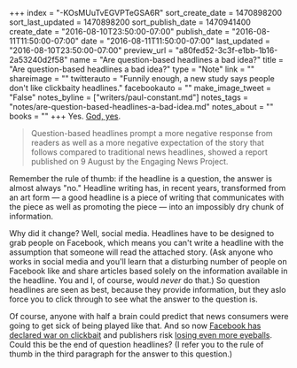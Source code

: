 +++
index = "-KOsMUuTvEGVPTeGSA6R"
sort_create_date = 1470898200
sort_last_updated = 1470898200
sort_publish_date = 1470941400
create_date = "2016-08-10T23:50:00-07:00"
publish_date = "2016-08-11T11:50:00-07:00"
date = "2016-08-11T11:50:00-07:00"
last_updated = "2016-08-10T23:50:00-07:00"
preview_url = "a80fed52-3c3f-e1bb-1b16-2a53240d2f58"
name = "Are question-based headlines a bad idea?"
title = "Are question-based headlines a bad idea?"
type = "Note"
link = ""
shareimage = ""
twitterauto = "Funnily enough, a new study says people don't like clickbaity headlines."
facebookauto = ""
make_image_tweet = "False"
notes_byline = ["writers/paul-constant.md"]
notes_tags = "notes/are-question-based-headlines-a-bad-idea.md"
notes_about = ""
books = ""
+++
Yes. [God, yes](https://www.journalism.co.uk/news/readers-perceive-question-based-headlines-more-negatively-study-shows/s2/a663096/).

<blockquote>Question-based headlines prompt a more negative response from readers as well as a more negative expectation of the story that follows compared to traditional news headlines, showed a report published on 9 August by the Engaging News Project.</blockquote>

Remember the rule of thumb: if the headline is a question, the answer is almost always "no." Headline writing has, in recent years, transformed from an art form — a good headline is a piece of writing that communicates with the piece as well as promoting the piece — into an impossibly dry chunk of information. 

Why did it change? Well, social media. Headlines have to be designed to grab people on Facebook, which means you can't write a headline with the assumption that someone will read the attached story. (Ask anyone who works in social media and you'll learn that a disturbing number of people on Facebook like and share articles based solely on the information available in the headline. You and I, of course, would *never* do that.) So question headlines are seen as best, because they provide information, but they aslo force you to click through to see what the answer to the question is.

Of course, anyone with half a brain could predict that news consumers were going to get sick of being played like that. And so now [Facebook has declared war on clickbait](http://www.nytimes.com/2016/08/05/technology/facebook-moves-to-push-clickbait-lower-in-the-news-feed.html?_r=0) and publishers risk [losing even more eyeballs](http://www.politico.com/media/story/2016/07/facing-the-new-facebook-reality-the-numbers-behind-the-fright-004662). Could this be the end of question headlines? (I refer you to the rule of thumb in the third paragraph for the answer to this question.)